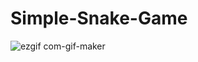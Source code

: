 # Simple-Snake-Game

![ezgif com-gif-maker](https://user-images.githubusercontent.com/87216783/129069920-f9ad2323-2383-4fd3-92de-6b16529abe8d.gif)
